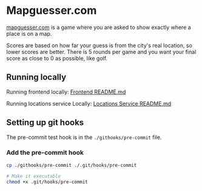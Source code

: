 # Mapguesser.com 

[mapguesser.com](https://www.mapguesser.com/) is a game where you are asked to show exactly where a place is on a map. 

Scores are based on how far your guess is from the city's real location, so lower scores are better. There is 5 rounds per game and you want your final score as close to 0 as possible, like golf.


## Running locally
Running frontend locally: [Frontend README.md](./frontend-service/README.md)

Running locations service Locally: [Locations Service README.md](./backend-service/locations-service/README.md)

## Setting up git hooks 
The pre-commit test hook is in the `./githooks/pre-commit` file.

### Add the pre-commit hook
```bash
cp ./githooks/pre-commit ./.git/hooks/pre-commit

# Make it executable
chmod +x .git/hooks/pre-commit
```

